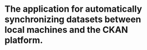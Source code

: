 # The application for automatically synchronizing datasets between local machines and the CKAN platform.
